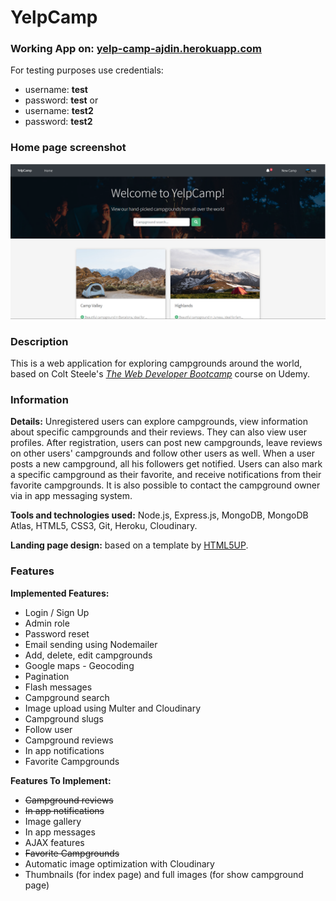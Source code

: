 # YelpCamp

### Working App on: [yelp-camp-ajdin.herokuapp.com](https://yelp-camp-ajdin.herokuapp.com)
For testing purposes use credentials:
- username: **test**
- password: **test**
or
- username: **test2**
- password: **test2**

### Home page screenshot
![Home page screenshot](/public/img/screenshot.png)

### Description
This is a web application for exploring campgrounds around the world, based on Colt Steele's [*The Web Developer Bootcamp*](https://www.udemy.com/course/the-web-developer-bootcamp/) course on Udemy.

### Information
**Details:** Unregistered users can explore campgrounds, view information about specific campgrounds and their reviews. They can also view user profiles.
After registration, users can post new campgrounds, leave reviews on other users' campgrounds and follow other users as well. When a user posts a new campground, all his followers get notified. Users can also mark a specific campground as their favorite, and receive notifications from their favorite campgrounds. It is also possible to contact the campground owner via in app messaging system.

**Tools and technologies used:** Node.js, Express.js, MongoDB, MongoDB Atlas, HTML5, CSS3, Git, Heroku, Cloudinary.

**Landing page design:** based on a template by [HTML5UP](https://html5up.net/alpha).

### Features
**Implemented Features:**
- Login / Sign Up
- Admin role
- Password reset
- Email sending using Nodemailer
- Add, delete, edit campgrounds
- Google maps - Geocoding
- Pagination
- Flash messages
- Campground search
- Image upload using Multer and Cloudinary
- Campground slugs
- Follow user
- Campground reviews
- In app notifications
- Favorite Campgrounds

**Features To Implement:**
- ~~Campground reviews~~
- ~~In app notifications~~
- Image gallery
- In app messages
- AJAX features
- ~~Favorite Campgrounds~~
- Automatic image optimization with Cloudinary
- Thumbnails (for index page) and full images (for show campground page)
